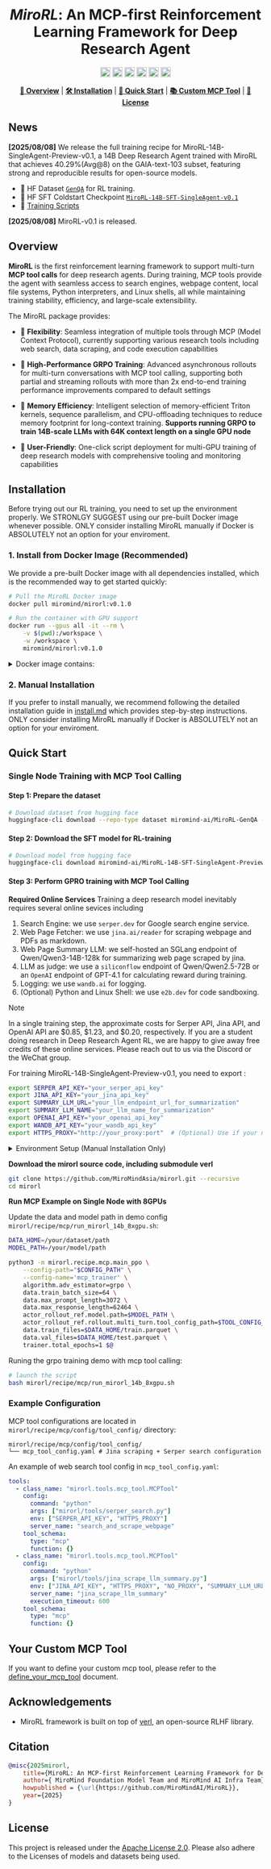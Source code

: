 <h1 align="center">
<em>MiroRL</em>: An MCP-first Reinforcement Learning Framework for Deep Research Agent
</h1>

<p align="center">
<a href="https://huggingface.co/miromind-ai"><img src="https://img.shields.io/badge/-gery?style=social&label=%F0%9F%A4%97%20Huggingface" alt="HuggingFace" style="height: 20px;"></a>
<a href="https://x.com/miromind_ai"><img src="https://img.shields.io/badge/-grey?style=social&logo=x&label=MiroMindAI" alt="X" style="height: 20px;"></a>
<a href="https://www.xiaohongshu.com/user/profile/663098830000000003033edc"><img src="https://img.shields.io/badge/-grey?style=social&logo=red&label=RedNote" alt="小红书" style="height: 20px;"></a>
<a href="https://discord.gg/EprKHYcm"><img src="https://img.shields.io/badge/-grey?style=social&logo=discord&label=Discord" alt="Discord" style="height: 20px;"></a>
<a href="https://github.com/user-attachments/assets/214ab129-a880-4882-8ae3-2702c0ed850b"><img src="https://img.shields.io/badge/-grey?style=social&logo=wechat&label=WeChat" alt="WeChat" style="height: 20px;"></a>
<a href="https://miromind.ai"><img src="https://img.shields.io/badge/-grey?style=social&logo=google-chrome&label=miromind.ai" alt="miromind.ai" style="height: 20px;"></a>
</p>



<p align="center">
<a href="#overview"><b>📖 Overview</b></a> | <a href="#installation"><b>🛠️ Installation</b></a> | <a href="#quick-start"><b>🚀 Quick Start</b></a> | <a href="#your-custom-mcp-tool"><b>📚 Custom MCP Tool</b></a> | <a href="#license"><b>📄 License</b></a>
</p>


## News
<strong>[2025/08/08]</strong> We release the full training recipe for MiroRL-14B-SingleAgent-Preview-v0.1, a 14B Deep Research Agent trained with MiroRL that achieves 40.29%(Avg@8) on the GAIA-text-103 subset, featuring strong and reproducible results for open-source models. 
- 🤗 HF Dataset [`GenQA`](https://huggingface.co/datasets/miromind-ai/MiroRL-GenQA) for RL training.
- 🤗 HF SFT Coldstart Checkpoint [`MiroRL-14B-SFT-SingleAgent-v0.1`](https://huggingface.co/miromind-ai/MiroRL-14B-SFT-SingleAgent-v0.1)
- 📄 [Training Scripts](https://github.com/MiroMindAsia/mirorl/blob/main/mirorl/recipe/mcp/run_mirorl_14b_8xgpu.sh)

<strong>[2025/08/08]</strong> MiroRL-v0.1 is released.

## Overview

**MiroRL** is the first reinforcement learning framework to support multi-turn **MCP tool calls** for deep research agents. 
During training, MCP tools provide the agent with seamless access to search engines, webpage content, local file systems, Python interpreters, and Linux shells, all while maintaining training stability, efficiency, and large-scale extensibility.

The MiroRL package provides:

- 🔧 **Flexibility**: Seamless integration of multiple tools through MCP (Model Context Protocol), currently supporting various research tools including web search, data scraping, and code execution capabilities

- 🚀 **High-Performance GRPO Training**: Advanced asynchronous rollouts for multi-turn conversations with MCP tool calling, supporting both partial and streaming rollouts with more than 2x end-to-end training performance improvements compared to default settings

- 💾 **Memory Efficiency**: Intelligent selection of memory-efficient Triton kernels, sequence parallelism, and CPU-offloading techniques to reduce memory footprint for long-context training. **Supports running GRPO to train 14B-scale LLMs with 64K context length on a single GPU node**

- 🎯 **User-Friendly**: One-click script deployment for multi-GPU training of deep research models with comprehensive tooling and monitoring capabilities

## Installation
Before trying out our RL training, you need to set up the environment properly. We STRONLGY SUGGEST using our pre-built Docker image whenever possible. ONLY consider installing MiroRL manually if Docker is ABSOLUTELY not an option for your enviroment.

### 1. Install from Docker Image (Recommended)

We provide a pre-built Docker image with all dependencies installed, which is the recommended way to get started quickly:

```bash
# Pull the MiroRL Docker image
docker pull miromind/mirorl:v0.1.0

# Run the container with GPU support
docker run --gpus all -it --rm \
    -v $(pwd):/workspace \
    -w /workspace \
    miromind/mirorl:v0.1.0
```

<details>
<summary>Docker image contains:</summary>

- verl 0.4 framework
- CUDA 12.4 support
- cuDNN 9.8
- PyTorch 2.6.0
- FlashAttention 2.7.4.post1
- Node.js 24.2.0 for MCP support
- All required Python dependencies
</details>

### 2. Manual Installation

If you prefer to install manually, we recommend following the detailed installation guide in [install.md](docs/install.md) which provides step-by-step instructions. ONLY consider installing MiroRL manually if Docker is ABSOLUTELY not an option for your enviroment.

## Quick Start

### Single Node Training with MCP Tool Calling

#### Step 1: Prepare the dataset

```bash
# Download dataset from hugging face
huggingface-cli download --repo-type dataset miromind-ai/MiroRL-GenQA --local-dir data/
```

#### Step 2: Download the SFT model for RL-training

```bash
# Download model from hugging face
huggingface-cli download miromind-ai/MiroRL-14B-SFT-SingleAgent-Preview-v0.1 --local-dir models/
```

#### Step 3: Perform GPRO training with MCP Tool Calling

**Required Online Services**
Training a deep research model inevitably requires several online sevices including
1. Search Engine: we use `serper.dev` for Google search engine service.
2. Web Page Fetcher: we use `jina.ai/reader` for scraping webpage and PDFs as markdown.
3. Web Page Summary LLM: we self-hosted an SGLang endpoint of Qwen/Qwen3-14B-128k for summarizing web page scraped by jina.
4. LLM as judge: we use a `siliconflow` endpoint of Qwen/Qwen2.5-72B or an `OpenAI` endpoint of GPT-4.1 for calculating reward during training.
5. Logging: we use `wandb.ai` for logging.
6. (Optional) Python and Linux Shell: we use `e2b.dev` for code sandboxing.

> [!NOTE]
> In a single training step, the approximate costs for Serper API, Jina API, and OpenAI API are $0.85, $1.23, and $0.20, respectively. If you are a student doing research in Deep Research Agent RL, we are happy to give away free credits of these online services. Please reach out to us via the Discord or the WeChat group.

For training MiroRL-14B-SingleAgent-Preview-v0.1, you need to export :

```bash
export SERPER_API_KEY="your_serper_api_key"
export JINA_API_KEY="your_jina_api_key"
export SUMMARY_LLM_URL="your_llm_endpoint_url_for_summarization"
export SUMMARY_LLM_NAME="your_llm_name_for_summarization"
export OPENAI_API_KEY="your_openai_api_key"
export WANDB_API_KEY="your_wandb_api_key"
export HTTPS_PROXY="http://your_proxy:port"  # (Optional) Use if your network could not directly connect to serper.dev and jina.ai, e.g. an air-gapped cluster
```

<details>
<summary>Environment Setup (Manual Installation Only)</summary>

```bash
# If using manual installation, activate your environment
conda activate /your/mirorl/env
```
</details>

**Download the mirorl source code, including submodule verl**
```bash
git clone https://github.com/MiroMindAsia/mirorl.git --recursive
cd mirorl
```

**Run MCP Example on Single Node with 8GPUs**

Update the data and model path in demo config `mirorl/recipe/mcp/run_mirorl_14b_8xgpu.sh`:

```bash
DATA_HOME=/your/dataset/path
MODEL_PATH=/your/model/path

python3 -m mirorl.recipe.mcp.main_ppo \
    --config-path="$CONFIG_PATH" \
    --config-name='mcp_trainer' \
    algorithm.adv_estimator=grpo \
    data.train_batch_size=64 \
    data.max_prompt_length=3072 \
    data.max_response_length=62464 \
    actor_rollout_ref.model.path=$MODEL_PATH \
    actor_rollout_ref.rollout.multi_turn.tool_config_path=$TOOL_CONFIG_PATH \
    data.train_files=$DATA_HOME/train.parquet \
    data.val_files=$DATA_HOME/test.parquet \
    trainer.total_epochs=1 $@
```

Runing the grpo training demo with mcp tool calling:

```bash
# launch the script
bash mirorl/recipe/mcp/run_mirorl_14b_8xgpu.sh
```

### Example Configuration

MCP tool configurations are located in `mirorl/recipe/mcp/config/tool_config/` directory:

```
mirorl/recipe/mcp/config/tool_config/
└── mcp_tool_config.yaml # Jina scraping + Serper search configuration
```

An example of web search tool config in `mcp_tool_config.yaml`:

```yaml
tools:
  - class_name: "mirorl.tools.mcp_tool.MCPTool"
    config:
      command: "python"
      args: ["mirorl/tools/serper_search.py"]
      env: ["SERPER_API_KEY", "HTTPS_PROXY"]
      server_name: "search_and_scrape_webpage"
    tool_schema:
      type: "mcp"
      function: {}
  - class_name: "mirorl.tools.mcp_tool.MCPTool"
    config:
      command: "python"
      args: ["mirorl/tools/jina_scrape_llm_summary.py"]
      env: ["JINA_API_KEY", "HTTPS_PROXY", "NO_PROXY", "SUMMARY_LLM_URL", "SUMMARY_LLM_NAME"]
      server_name: "jina_scrape_llm_summary"
      execution_timeout: 600
    tool_schema:
      type: "mcp"
      function: {}
```

## Your Custom MCP Tool

If you want to define your custom mcp tool, please refer to the [define_your_mcp_tool](docs/custom_mcp_tool.md) document.

## Acknowledgements

- MiroRL framework is built on top of [verl](https://github.com/volcengine/verl), an open-source RLHF library.


## Citation

```bibtex
@misc{2025mirorl,
    title={MiroRL: An MCP-first Reinforcement Learning Framework for Deep Research Agent},
    author={ MiroMind Foundation Model Team and MiroMind AI Infra Team},
    howpublished = {\url{https://github.com/MiroMindAI/MiroRL}},
    year={2025}
}
```


## License

This project is released under the [Apache License 2.0](LICENSE). Please also adhere to the Licenses of models and datasets being used.
